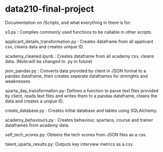 # data210-final-project

Documentation on /Scripts, and what everything in there is for:

s3.py : Complies commonly used functions to be callable in other scripts.

applicant_details_transformation.py : Creates dataframe from all applicant csv, cleans data and creates unique ID.

academy_cleaned.ipynb : Creates dataframe from all academy csv, cleans data. (Note:will be changed to .py in future)

json_pandas.py : Converts data provided by client in JSON format to a pandas dataframe, then creates seperate dataframes for strenghts and weaknesses.

sparta_day_transformation.py: Defines a function to parse text files provided by client, reads text files and writes them to a pandas dataframe, cleans the data and creates a unqiue ID. 

create_database.py : Creates initial database and tables using SQLAlchemy.

academy_behaviours.py : Creates behaviour, spartans, course and trainer dataframes from academy data.

self_tech_scores.py: Obtains the tech scores from JSON files as a csv.

talent_sparta_results.py: Outputs key interview metrics as a csv.
